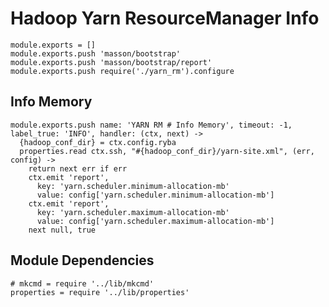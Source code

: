 
# Hadoop Yarn ResourceManager Info

    module.exports = []
    module.exports.push 'masson/bootstrap'
    module.exports.push 'masson/bootstrap/report'
    module.exports.push require('./yarn_rm').configure

## Info Memory

    module.exports.push name: 'YARN RM # Info Memory', timeout: -1, label_true: 'INFO', handler: (ctx, next) ->
      {hadoop_conf_dir} = ctx.config.ryba
      properties.read ctx.ssh, "#{hadoop_conf_dir}/yarn-site.xml", (err, config) ->
        return next err if err
        ctx.emit 'report',
          key: 'yarn.scheduler.minimum-allocation-mb'
          value: config['yarn.scheduler.minimum-allocation-mb']
        ctx.emit 'report',
          key: 'yarn.scheduler.maximum-allocation-mb'
          value: config['yarn.scheduler.maximum-allocation-mb']
        next null, true

## Module Dependencies

    # mkcmd = require '../lib/mkcmd'
    properties = require '../lib/properties'



